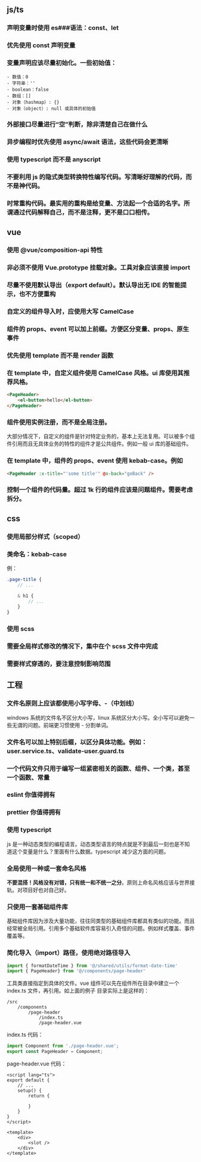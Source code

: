 ## js/ts

### 声明变量时使用 es###语法：const、let
### 优先使用 const 声明变量
### 变量声明应该尽量初始化。一些初始值：
    - 数值：0
    - 字符串：''
    - boolean：false
    - 数组：[]
    - 对象（hashmap）: {}
    - 对象（object）: null 或具体的初始值
### 外部接口尽量进行“空”判断，除非清楚自己在做什么
### 异步编程时优先使用 async/await 语法，这些代码会更清晰
### 使用 typescript 而不是 anyscript
### 不要利用 js 的隐式类型转换特性编写代码。写清晰好理解的代码，而不是神代码。
### 时常重构代码。最实用的重构是给变量、方法起一个合适的名字。所谓通过代码解释自己，而不是注释，更不是口口相传。

## vue

### 使用 @vue/composition-api 特性
### 非必须不使用 Vue.prototype 挂载对象。工具对象应该直接 import
### 尽量不使用默认导出（export default）。默认导出无 IDE 的智能提示，也不方便重构
### 自定义的组件导入时，应使用大写 CamelCase
### 组件的 props、event 可以加上前缀。方便区分变量、props、原生事件
### 优先使用 template 而不是 render 函数
### 在 template 中，自定义组件使用 CamelCase 风格。ui 库使用其推荐风格。

```html
<PageHeader>
    <el-button>hello</el-button>
</PageHeader>
```

### 组件使用实例注册，而不是全局注册。

大部分情况下，自定义的组件是针对特定业务的，基本上无法复用。可以被多个组件引用而且无具体业务的特性的组件才是公共组件。例如一般 ui 库的基础组件。

### 在 template 中，组件的 props、event 使用 kebab-case。例如

```html
<PageHeader :x-title="'some title'" @x-back="goBack" />
```

### 控制一个组件的代码量。超过 1k 行的组件应该是问题组件。需要考虑拆分。

## css

### 使用局部分样式（scoped）
### 类命名：kebab-case

例：
```scss
.page-title {
    // ...

    & h1 {
        // ...
    }
}
```

### 使用 scss
### 需要全局样式修改的情况下，集中在个 scss 文件中完成
### 需要样式穿透的，要注意控制影响范围

## 工程

### 文件名原则上应该都使用小写字母、-（中划线）

windows 系统的文件名不区分大小写，linux 系统区分大小写。全小写可以避免一些无谓的问题。前端更习惯使用 - 分割单词。

### 文件名可以加上特别后缀，以区分具体功能。例如：user.service.ts、validate-user.guard.ts
### 一个代码文件只用于编写一组紧密相关的函数、组件、一个类，甚至一个函数、常量
### eslint 你值得拥有
### prettier 你值得拥有
### 使用 typescript

js 是一种动态类型的编程语言。动态类型语言的特点就是不到最后一刻也是不知道这个变量是什么？里面有什么数据。typescript 减少这方面的问题。

### 全局使用一种或一套命名风格

**不要混搭！风格没有对错，只有统一和不统一之分**。原则上命名风格应该与世界接轨。对项目好也对自己好。

### 只使用一套基础组件库

基础组件库因为涉及大量功能，往往同类型的基础组件库都具有类似的功能。而且经常被全局引用。引用多个基础软件库容易引入奇怪的问题。例如样式覆盖、事件覆盖等。

### 简化导入（import）路径，使用绝对路径导入

```ts
import { formatDateTime } from '@/shared/utils/format-date-time'
import { PageHeader} from '@/components/page-header'
```

工具类直接指定到具体的文件。vue 组件可以先在组件所在目录中建立一个 index.ts 文件，再引用。如上面的例子
目录实际上是这样的：

```
/src
    /components
        /page-header
            /index.ts
            /page-header.vue
```

index.ts 代码：

```ts
import Component from './page-header.vue';
export const PageHeader = Component;
```
page-header.vue 代码：

```vue
<script lang="ts">
export default {
    // ...
    setup() {
        return {

        }
    }
}
</script>

<template>
    <div>
        <slot />
    </div>
</template>
```
